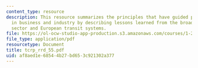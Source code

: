 ```yaml
---
content_type: resource
description: This resource summarizes the principles that have guided paradigm shifts
  in business and industry by describing lessons learned from the broader U.S. transportation
  sector and European transit systems.
file: https://ol-ocw-studio-app-production.s3.amazonaws.com/courses/1-259j-transit-management-fall-2006/af8aed1e68544b27bd653c921302a377_tcrp_rrd_55.pdf
file_type: application/pdf
resourcetype: Document
title: tcrp_rrd_55.pdf
uid: af8aed1e-6854-4b27-bd65-3c921302a377
---
```

